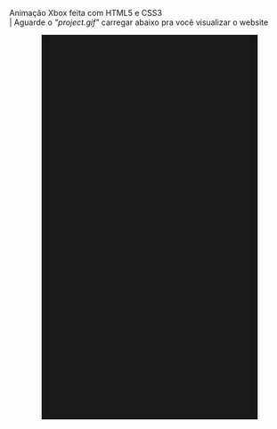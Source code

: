 Animação Xbox feita com HTML5 e CSS3<br>
| Aguarde o <i>"project.gif"</i> carregar abaixo pra você visualizar o website
<p align="center">
  <img width="388px" height="690px" src="project.gif">
</p>
